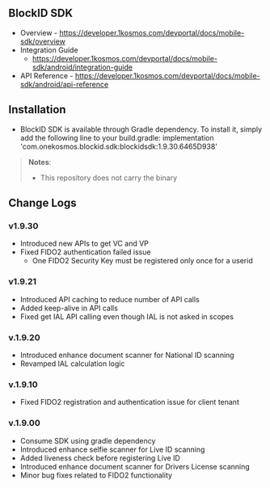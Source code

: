 ## BlockID SDK

- Overview - https://developer.1kosmos.com/devportal/docs/mobile-sdk/overview
- Integration Guide
  - https://developer.1kosmos.com/devportal/docs/mobile-sdk/android/integration-guide
- API Reference - https://developer.1kosmos.com/devportal/docs/mobile-sdk/android/api-reference

## Installation

- BlockID SDK is available through Gradle dependency. To install it, simply add the following line
  to your build.gradle:
  implementation 'com.onekosmos.blockid.sdk:blockidsdk:1.9.30.6465D938'

> **Notes**:
> - This repository does not carry the binary

## Change Logs

### v1.9.30

- Introduced new APIs to get VC and VP
- Fixed FIDO2 authentication failed issue
  - One FIDO2 Security Key must be registered only once for a userid

### v1.9.21

- Introduced API caching to reduce number of API calls
- Added keep-alive in API calls
- Fixed get IAL API calling even though IAL is not asked in scopes

### v.1.9.20

- Introduced enhance document scanner for National ID scanning
- Revamped IAL calculation logic

### v.1.9.10

- Fixed FIDO2 registration and authentication issue for client tenant

### v.1.9.00

- Consume SDK using gradle dependency
- Introduced enhance selfie scanner for Live ID scanning
- Added liveness check before registering Live ID
- Introduced enhance document scanner for Drivers License scanning
- Minor bug fixes related to FIDO2 functionality